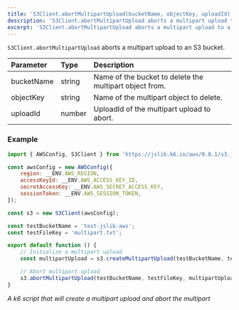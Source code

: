 ```yaml
---
title: 'S3Client.abortMultipartUpload(bucketName, objectKey, uploadId)'
description: 'S3Client.abortMultipartUpload aborts a multipart upload to a bucket'
excerpt: 'S3Client.abortMultipartUpload aborts a multipart upload to a bucket'
---
```


`S3Client.abortMultipartUpload` aborts a multipart upload to an S3 bucket.

| Parameter  | Type                  | Description                                            |
| :--------- | :-------------------- | :----------------------------------------------------- |
| bucketName | string                | Name of the bucket to delete the multipart object from.|
| objectKey  | string                | Name of the multipart object to delete.                |
| uploadId   | number                | UploadId of the multipart upload to abort.             |

### Example

<CodeGroup labels={[]}>

```javascript
import { AWSConfig, S3Client } from 'https://jslib.k6.io/aws/0.8.1/s3.js';

const awsConfig = new AWSConfig({
    region: __ENV.AWS_REGION,
    accessKeyId: __ENV.AWS_ACCESS_KEY_ID,
    secretAccessKey: __ENV.AWS_SECRET_ACCESS_KEY,
    sessionToken: __ENV.AWS_SESSION_TOKEN,
});

const s3 = new S3Client(awsConfig);

const testBucketName = 'test-jslib-aws';
const testFileKey = 'multipart.txt';

export default function () {
    // Initialize a multipart upload
    const multipartUpload = s3.createMultipartUpload(testBucketName, testFileKey);

    // Abort multipart upload
    s3.abortMultipartUpload(testBucketName, testFileKey, multipartUpload.uploadId);
}
```

_A k6 script that will create a multipart upload and abort the multipart_

</CodeGroup>